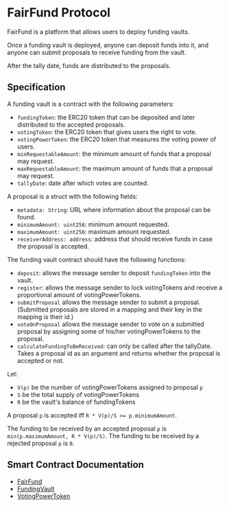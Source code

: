 # FairFund Protocol

FairFund is a platform that allows users to deploy funding vaults.

Once a funding vault is deployed, anyone can deposit funds into it, and anyone can submit proposals to receive funding from the vault.

After the tally date, funds are distributed to the proposals.


## Specification

A funding vault is a contract with the following parameters:
* `fundingToken`: the ERC20 token that can be deposited and later distributed to the accepted proposals.
* `votingToken`: the ERC20 token that gives users the right to vote.
* `votingPowerToken`: the ERC20 token that measures the voting power of users.
* `minRequestableAmount`: the minimum amount of funds that a proposal may request.
* `maxRequestableAmount`: the maximum amount of funds that a proposal may request.
* `tallyDate`: date after which votes are counted.

A proposal is a struct with the following fields:
* `metadata: String`: URL where information about the proposal can be found.
* `minimumAmount: uint256`: minimum amount requested.
* `maximumAmount: uint256`: maximum amount requested.
* `receiverAddress: address`: address that should receive funds in case the proposal is accepted.

The funding vault contract should have the following functions:
* `deposit`: allows the message sender to deposit `fundingToken` into the vault.
* `register`: allows the message sender to lock votingTokens and receive a proportional amount of votingPowerTokens.
* `submitProposal` allows the message sender to submit a proposal. (Submitted proposals are stored in a mapping and their key in the mapping is their id.)
* `voteOnProposal` allows the message sender to vote on a submitted proposal by assigning some of his/her votingPowerTokens to the proposal.
* `calculateFundingToBeReceived`: can only be called after the tallyDate. Takes a proposal id as an argument and returns whether the proposal is accepted or not.

Let:

* `V(p)` be the number of votingPowerTokens assigned to proposal `p`
* `S` be the total supply of votingPowerTokens
* `R` be the vault's balance of fundingTokens

A proposal `p` is accepted iff `R * V(p)/S >= p.minimumAmount`.

The funding to be received by an accepted proposal `p` is `min(p.maximumAmount, R * V(p)/S)`.
The funding to be received by a rejected proposal `p` is `0`.


## Smart Contract Documentation
  - [FairFund](docs/src/src/FairFund.sol/contract.FairFund.md)
  - [FundingVault](docs/src/src/FundingVault.sol/contract.FundingVault.md)
  - [VotingPowerToken](docs/src/src/VotingPowerToken.sol/contract.VotingPowerToken.md)
